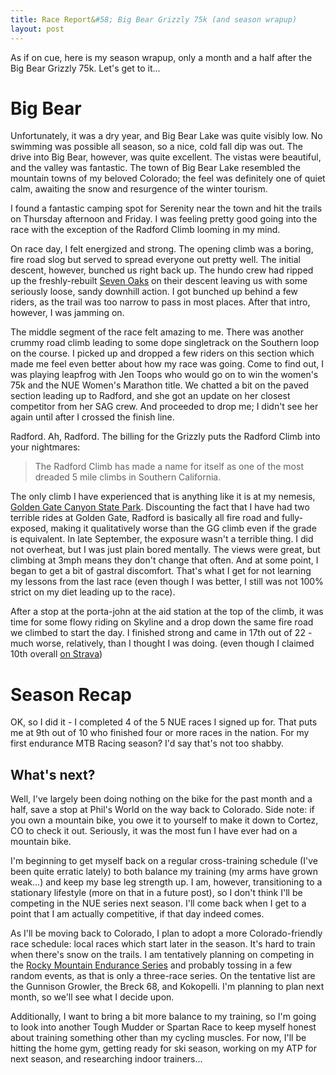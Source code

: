 ```yaml
---
title: Race Report&#58; Big Bear Grizzly 75k (and season wrapup)
layout: post
---
```


As if on cue, here is my season wrapup, only a month and a half after the Big Bear Grizzly 75k. Let's get to it...

# Big Bear

Unfortunately, it was a dry year, and Big Bear Lake was quite visibly low. No swimming was possible all season, so a nice, cold fall dip was out. The drive into Big Bear, however, was quite excellent. The vistas were beautiful, and the valley was fantastic. The town of Big Bear Lake resembled the mountain towns of my beloved Colorado; the feel was definitely one of quiet calm, awaiting the snow and resurgence of the winter tourism.

I found a fantastic camping spot for Serenity near the town and hit the trails on Thursday afternoon and Friday. I was feeling pretty good going into the race with the exception of the Radford Climb looming in my mind.

On race day, I felt energized and strong. The opening climb was a boring, fire road slog but served to spread everyone out pretty well. The initial descent, however, bunched us right back up. The hundo crew had ripped up the freshly-rebuilt [Seven Oaks][1] on their descent leaving us with some seriously loose, sandy downhill action. I got bunched up behind a few riders, as the trail was too narrow to pass in most places. After that intro, however, I was jamming on.

The middle segment of the race felt amazing to me. There was another crummy road climb leading to some dope singletrack on the Southern loop on the course. I picked up and dropped a few riders on this section which made me feel even better about how my race was going. Come to find out, I was playing leapfrog with Jen Toops who would go on to win the women's 75k and the NUE Women's Marathon title. We chatted a bit on the paved section leading up to Radford, and she got an update on her closest competitor from her SAG crew. And proceeded to drop me; I didn't see her again until after I crossed the finish line.

Radford. Ah, Radford. The billing for the Grizzly puts the Radford Climb into your nightmares:

> The Radford Climb has made a name for itself as one of the most dreaded 5 mile climbs in Southern California.

The only climb I have experienced that is anything like it is at my nemesis, [Golden Gate Canyon State Park][2]. Discounting the fact that I have had two terrible rides at Golden Gate, Radford is basically all fire road and fully-exposed, making it qualitatively worse than the GG climb even if the grade is equivalent. In late September, the exposure wasn't a terrible thing. I did not overheat, but I was just plain bored mentally. The views were great, but climbing at 3mph means they don't change that often. And at some point, I began to get a bit of gastral discomfort. That's what I get for not learning my lessons from the last race (even though I was better, I still was not 100% strict on my diet leading up to the race).

After a stop at the porta-john at the aid station at the top of the climb, it was time for some flowy riding on Skyline and a drop down the same fire road we climbed to start the day. I finished strong and came in 17th out of 22 - much worse, relatively, than I thought I was doing. (even though I claimed 10th overall [on Strava][3])

# Season Recap

OK, so I did it - I completed 4 of the 5 NUE races I signed up for. That puts me at 9th out of 10 who finished four or more races in the nation. For my first endurance MTB Racing season? I'd say that's not too shabby.

## What's next?

Well, I've largely been doing nothing on the bike for the past month and a half, save a stop at Phil's World on the way back to Colorado. Side note: if you own a mountain bike, you owe it to yourself to make it down to Cortez, CO to check it out. Seriously, it was the most fun I have ever had on a mountain bike.

I'm beginning to get myself back on a regular cross-training schedule (I've been quite erratic lately) to both balance my training (my arms have grown weak...) and keep my base leg strength up. I am, however, transitioning to a stationary lifestyle (more on that in a future post), so I don't think I'll be competing in the NUE series next season. I'll come back when I get to a point that I am actually competitive, if that day indeed comes.

As I'll be moving back to Colorado, I plan to adopt a more Colorado-friendly race schedule: local races which start later in the season. It's hard to train when there's snow on the trails. I am tentatively planning on competing in the [Rocky Mountain Endurance Series][4] and probably tossing in a few random events, as that is only a three-race series. On the tentative list are the Gunnison Growler, the Breck 68, and Kokopelli. I'm planning to plan next month, so we'll see what I decide upon.

Additionally, I want to bring a bit more balance to my training, so I'm going to look into another Tough Mudder or Spartan Race to keep myself honest about training something other than my cycling muscles. For now, I'll be hitting the home gym, getting ready for ski season, working on my ATP for next season, and researching indoor trainers... 


 [1]: https://www.strava.com/segments/838293
 [2]: https://www.mtbproject.com/trail/7001750/golden-gate-full-pull
 [3]: https://www.strava.com/activities/1873848940/
 [4]: https://www.warriorscycling.com/
